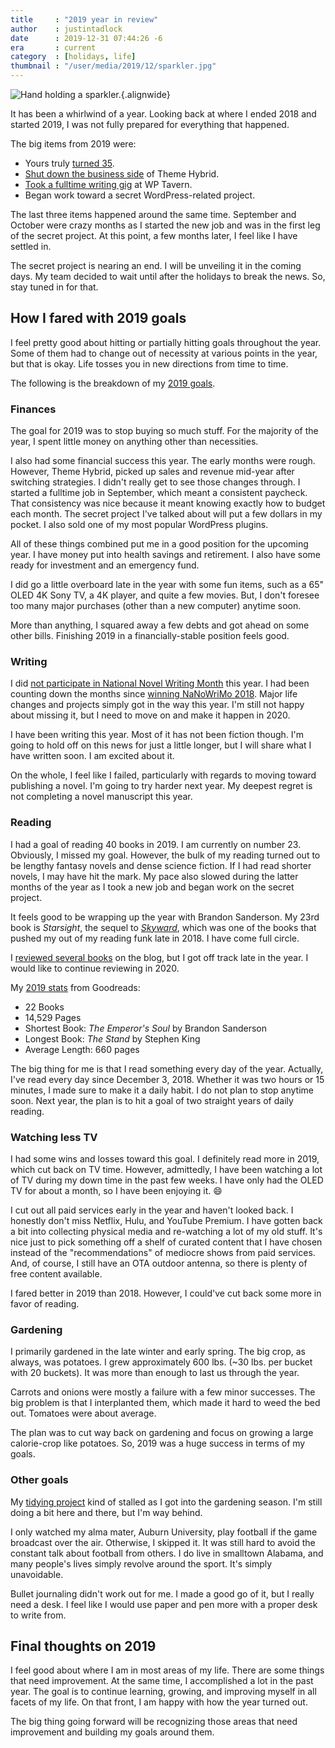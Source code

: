 ```yaml
---
title     : "2019 year in review"
author    : justintadlock
date      : 2019-12-31 07:44:26 -6
era       : current
category  : [holidays, life]
thumbnail : "/user/media/2019/12/sparkler.jpg"
---
```


![Hand holding a sparkler.](http://justintadlock.com/user/media/2019/12/sparkler.jpg){.alignwide}

It has been a whirlwind of a year.  Looking back at where I ended 2018 and started 2019, I was not fully prepared for everything that happened.

The big items from 2019 were:

- Yours truly [turned 35](http://justintadlock.com/archives/2019/05/01/thirty-five).
- [Shut down the business side](https://themehybrid.com/weblog/a-sort-of-farewell) of Theme Hybrid.
- [Took a fulltime writing gig](https://wptavern.com/justin-tadlock-joins-wp-tavern) at WP Tavern.
- Began work toward a secret WordPress-related project.

The last three items happened around the same time.  September and October were crazy months as I started the new job and was in the first leg of the secret project.  At this point, a few months later, I feel like I have settled in.

The secret project is nearing an end.  I will be unveiling it in the coming days.  My team decided to wait until after the holidays to break the news.  So, stay tuned in for that.

## How I fared with 2019 goals

I feel pretty good about hitting or partially hitting goals throughout the year.  Some of them had to change out of necessity at various points in the year, but that is okay.  Life tosses you in new directions from time to time.

The following is the breakdown of my [2019 goals](http://justintadlock.com/archives/2019/01/01/2019-goals).

### Finances

The goal for 2019 was to stop buying so much stuff.  For the majority of the year, I spent little money on anything other than necessities.

I also had some financial success this year.  The early months were rough.  However, Theme Hybrid, picked up sales and revenue mid-year after switching strategies.  I didn't really get to see those changes through.  I started a fulltime job in September, which meant a consistent paycheck.  That consistency was nice because it meant knowing exactly how to budget each month.  The secret project I've talked about will put a few dollars in my pocket.  I also sold one of my most popular WordPress plugins.

All of these things combined put me in a good position for the upcoming year.  I have money put into health savings and retirement.  I also have some ready for investment and an emergency fund.

I did go a little overboard late in the year with some fun items, such as a 65" OLED 4K Sony TV, a 4K player, and quite a few movies.  But, I don't foresee too many major purchases (other than a new computer) anytime soon.

More than anything, I squared away a few debts and got ahead on some other bills.  Finishing 2019 in a financially-stable position feels good.

### Writing

I did [not participate in National Novel Writing Month](http://justintadlock.com/archives/2019/10/19/probably-no-nanowrimo-this-year) this year.  I had been counting down the months since [winning NaNoWriMo 2018](http://justintadlock.com/archives/2018/12/01/nanowrimo-2018-and-beyond).  Major life changes and projects simply got in the way this year.  I'm still not happy about missing it, but I need to move on and make it happen in 2020.

I have been writing this year.  Most of it has not been fiction though.  I'm going to hold off on this news for just a little longer, but I will share what I have written soon.  I am excited about it.

On the whole, I feel like I failed, particularly with regards to moving toward publishing a novel.  I'm going to try harder next year.  My deepest regret is not completing a novel manuscript this year.

### Reading

I had a goal of reading 40 books in 2019.  I am currently on number 23.  Obviously, I missed my goal.  However, the bulk of my reading turned out to be lengthy fantasy novels and dense science fiction.  If I had read shorter novels, I may have hit the mark.  My pace also slowed during the latter months of the year as I took a new job and began work on the secret project.

It feels good to be wrapping up the year with Brandon Sanderson.  My 23rd book is _Starsight_, the sequel to _[Skyward](http://justintadlock.com/archives/2018/12/30/skyward)_, which was one of the books that pushed my out of my reading funk late in 2018.  I have come full circle.

I [reviewed several books](http://justintadlock.com/topics/book-reviews) on the blog, but I got off track late in the year.  I would like to continue reviewing in 2020.

My [2019 stats](https://www.goodreads.com/user/year_in_books/2019/90151529) from Goodreads:

- 22 Books
- 14,529 Pages
- Shortest Book: _The Emperor's Soul_ by Brandon Sanderson
- Longest Book: _The Stand_ by Stephen King
- Average Length: 660 pages

The big thing for me is that I read something every day of the year.  Actually, I've read every day since December 3, 2018.  Whether it was two hours or 15 minutes, I made sure to make it a daily habit.  I do not plan to stop anytime soon.  Next year, the plan is to hit a goal of two straight years of daily reading.

### Watching less TV

I had some wins and losses toward this goal.  I definitely read more in 2019, which cut back on TV time.  However, admittedly, I have been watching a lot of TV during my down time in the past few weeks.  I have only had the OLED TV for about a month, so I have been enjoying it. 😄

I cut out all paid services early in the year and haven't looked back.  I honestly don't miss Netflix, Hulu, and YouTube Premium.  I have gotten back a bit into collecting physical media and re-watching a lot of my old stuff.  It's nice just to pick something off a shelf of curated content that I have chosen instead of the "recommendations" of mediocre shows from paid services.  And, of course, I still have an OTA outdoor antenna, so there is plenty of free content available.

I fared better in 2019 than 2018.  However, I could've cut back some more in favor of reading.

### Gardening

I primarily gardened in the late winter and early spring.  The big crop, as always, was potatoes.  I grew approximately 600 lbs. (~30 lbs. per bucket with 20 buckets).  It was more than enough to last us through the year.

Carrots and onions were mostly a failure with a few minor successes.  The big problem is that I interplanted them, which made it hard to weed the bed out.  Tomatoes were about average.

The plan was to cut way back on gardening and focus on growing a large calorie-crop like potatoes.  So, 2019 was a huge success in terms of my goals.

### Other goals

My [tidying project](http://justintadlock.com/topics/tidying) kind of stalled as I got into the gardening season.  I'm still doing a bit here and there, but I'm way behind.

I only watched my alma mater, Auburn University, play football if the game broadcast over the air.  Otherwise, I skipped it.  It was still hard to avoid the constant talk about football from others.  I do live in smalltown Alabama, and many people's lives simply revolve around the sport.  It's simply unavoidable.

Bullet journaling didn't work out for me.  I made a good go of it, but I really need a desk.  I feel like I would use paper and pen more with a proper desk to write from.

## Final thoughts on 2019

I feel good about where I am in most areas of my life.  There are some things that need improvement.  At the same time, I accomplished a lot in the past year.  The goal is to continue learning, growing, and improving myself in all facets of my life.  On that front, I am happy with how the year turned out.

The big thing going forward will be recognizing those areas that need improvement and building my goals around them.
